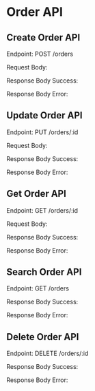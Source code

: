 # Order API

## Create Order API

Endpoint: POST /orders

Request Body:

Response Body Success:

Response Body Error:

## Update Order API

Endpoint: PUT /orders/:id

Request Body:

Response Body Success:

Response Body Error:

## Get Order API

Endpoint: GET /orders/:id

Request Body:

Response Body Success:

Response Body Error:

## Search Order API

Endpoint: GET /orders

Response Body Success:

Response Body Error:

## Delete Order API

Endpoint: DELETE /orders/:id

Response Body Success:

Response Body Error:
